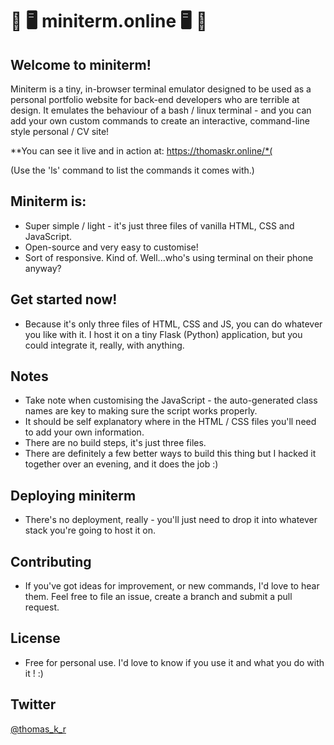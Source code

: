 # 🎉 🖥️ miniterm.online 🖥️ 🎉

## Welcome to miniterm!

Miniterm is a tiny, in-browser terminal emulator designed to be used as a
personal portfolio website for back-end developers who are terrible at design. It
emulates the behaviour of a bash / linux terminal - and you can add your own
custom commands to create an interactive, command-line style personal / CV site!

**You can see it live and in action at: https://thomaskr.online/*(

(Use the 'ls' command to list the commands it comes with.)

## Miniterm is:

* Super simple / light - it's just three files of vanilla HTML, CSS and
 JavaScript.
* Open-source and very easy to customise!
* Sort of responsive. Kind of. Well...who's using terminal on their phone
 anyway?

## Get started now!

* Because it's only three files of HTML, CSS and JS, you can do whatever you
 like with it. I host it on a tiny Flask (Python) application, but you could
 integrate it, really, with anything.

## Notes

* Take note when customising the JavaScript - the auto-generated class names
 are key to making sure the script works properly.
* It should be self explanatory where in the HTML / CSS files you'll need to
 add your own information.
* There are no build steps, it's just three files.
* There are definitely a few better ways to build this thing but I hacked it
 together over an evening, and it does the job :)

## Deploying miniterm

* There's no deployment, really - you'll just need to drop it into whatever
 stack you're going to host it on.
 
## Contributing

* If you've got ideas for improvement, or new commands, I'd love to hear them. 
Feel free to file an issue, create a branch and submit a pull request.

## License

* Free for personal use. I'd love to know if you use it and what you do with it
! :)

## Twitter

 [@thomas_k_r](https://twitter.com/thomas_k_r)